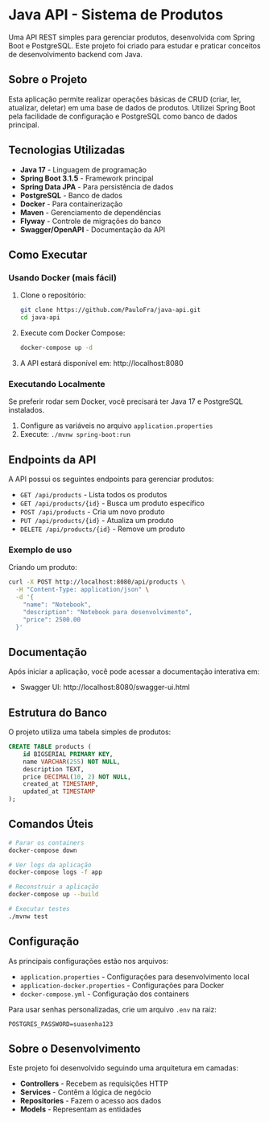 # Java API - Sistema de Produtos

Uma API REST simples para gerenciar produtos, desenvolvida com Spring Boot e PostgreSQL. Este projeto foi criado para estudar e praticar conceitos de desenvolvimento backend com Java.

## Sobre o Projeto

Esta aplicação permite realizar operações básicas de CRUD (criar, ler, atualizar, deletar) em uma base de dados de produtos. Utilizei Spring Boot pela facilidade de configuração e PostgreSQL como banco de dados principal.

## Tecnologias Utilizadas

- **Java 17** - Linguagem de programação
- **Spring Boot 3.1.5** - Framework principal
- **Spring Data JPA** - Para persistência de dados
- **PostgreSQL** - Banco de dados
- **Docker** - Para containerização
- **Maven** - Gerenciamento de dependências
- **Flyway** - Controle de migrações do banco
- **Swagger/OpenAPI** - Documentação da API

## Como Executar

### Usando Docker (mais fácil)

1. Clone o repositório:

   ```bash
   git clone https://github.com/PauloFra/java-api.git
   cd java-api
   ```

2. Execute com Docker Compose:

   ```bash
   docker-compose up -d
   ```

3. A API estará disponível em: http://localhost:8080

### Executando Localmente

Se preferir rodar sem Docker, você precisará ter Java 17 e PostgreSQL instalados.

1. Configure as variáveis no arquivo `application.properties`
2. Execute: `./mvnw spring-boot:run`

## Endpoints da API

A API possui os seguintes endpoints para gerenciar produtos:

- `GET /api/products` - Lista todos os produtos
- `GET /api/products/{id}` - Busca um produto específico
- `POST /api/products` - Cria um novo produto
- `PUT /api/products/{id}` - Atualiza um produto
- `DELETE /api/products/{id}` - Remove um produto

### Exemplo de uso

Criando um produto:

```bash
curl -X POST http://localhost:8080/api/products \
  -H "Content-Type: application/json" \
  -d '{
    "name": "Notebook",
    "description": "Notebook para desenvolvimento",
    "price": 2500.00
  }'
```

## Documentação

Após iniciar a aplicação, você pode acessar a documentação interativa em:

- Swagger UI: http://localhost:8080/swagger-ui.html

## Estrutura do Banco

O projeto utiliza uma tabela simples de produtos:

```sql
CREATE TABLE products (
    id BIGSERIAL PRIMARY KEY,
    name VARCHAR(255) NOT NULL,
    description TEXT,
    price DECIMAL(10, 2) NOT NULL,
    created_at TIMESTAMP,
    updated_at TIMESTAMP
);
```

## Comandos Úteis

```bash
# Parar os containers
docker-compose down

# Ver logs da aplicação
docker-compose logs -f app

# Reconstruir a aplicação
docker-compose up --build

# Executar testes
./mvnw test
```

## Configuração

As principais configurações estão nos arquivos:

- `application.properties` - Configurações para desenvolvimento local
- `application-docker.properties` - Configurações para Docker
- `docker-compose.yml` - Configuração dos containers

Para usar senhas personalizadas, crie um arquivo `.env` na raiz:

```
POSTGRES_PASSWORD=suasenha123
```

## Sobre o Desenvolvimento

Este projeto foi desenvolvido seguindo uma arquitetura em camadas:

- **Controllers** - Recebem as requisições HTTP
- **Services** - Contêm a lógica de negócio
- **Repositories** - Fazem o acesso aos dados
- **Models** - Representam as entidades
